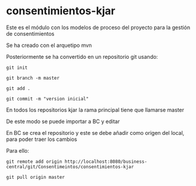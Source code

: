 consentimientos-kjar
=============================

Este es el módulo con los modelos de proceso del proyecto para la gestión de consentimientos

Se ha creado con el arquetipo mvn

Posteriormente se ha convertido en un repositorio git usando:

`git init`

`git branch -m master`

`git add .`

`git commit -m "version inicial"`

En todos los repositorios kjar la rama principal tiene que llamarse master

De este modo se puede importar a BC y editar

En BC se crea el repositorio y este se debe añadir como origen del local, para poder traer los cambios

Para ello:

 `git remote add origin http://localhost:8080/business-central/git/Consentimeintos/consentimientos-kjar`

 `git pull origin master`